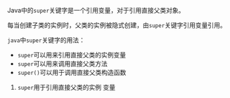 Java中的`super`关键字是一个引用变量，对于引用直接父类对象。

每当创建子类的实例时，父类的实例被隐式创建，由`super`关键字引用变量引用。

`java`中`super`关键字的用法：

- `super`可以用来引用直接父类的实例变量
- `super`可以用来调用直接父类方法
- `super()`可以用于调用直接父类构造函数

1. `super`用于引用直接父类的实例 变量

